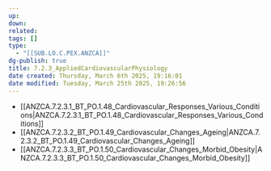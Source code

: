 ```yaml
---
up: 
down: 
related: 
tags: []
type:
  - "[[SUB.LO.C.PEX.ANZCA]]"
dg-publish: true
title: 7.2.3_AppliedCardiovascularPhysiology
date created: Thursday, March 6th 2025, 19:16:01
date modified: Tuesday, March 25th 2025, 19:26:56
---
```


- [[ANZCA.7.2.3.1_BT_PO.1.48_Cardiovascular_Responses_Various_Conditions|ANZCA.7.2.3.1_BT_PO.1.48_Cardiovascular_Responses_Various_Conditions]]
- [[ANZCA.7.2.3.2_BT_PO.1.49_Cardiovascular_Changes_Ageing|ANZCA.7.2.3.2_BT_PO.1.49_Cardiovascular_Changes_Ageing]]
- [[ANZCA.7.2.3.3_BT_PO.1.50_Cardiovascular_Changes_Morbid_Obesity|ANZCA.7.2.3.3_BT_PO.1.50_Cardiovascular_Changes_Morbid_Obesity]]

